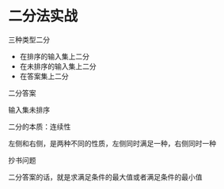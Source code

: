 # 二分法实战

三种类型二分

- 在排序的输入集上二分
- 在未排序的输入集上二分
- 在答案集上二分

二分答案

输入集未排序





二分的本质：连续性

左侧和右侧，是两种不同的性质，左侧同时满足一种，右侧同时一种



抄书问题



二分答案的话，就是求满足条件的最大值或者满足条件的最小值